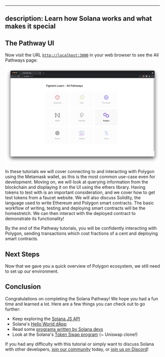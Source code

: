 



---
description: Learn how Solana works and what makes it special
---



## The Pathway UI

Now visit the URL [`http://localhost:3000`](http://localhost:3000) in your web browser to see the All Pathways page:

![Click on the Polygon icon to begin your journey on the Polygon Pathway!](../../../.gitbook/assets/all_pathways.png)

In these tutorials we will cover connecting to and interacting with Polygon using the Metamask wallet, as this is the most common use-case even for development. Moving on, we will look at querying information from the blockchain and displaying it on the UI using the ethers library. Having tokens to test with is an important consideration, and we cover how to get test tokens from a faucet website. We will also discuss Solidity, the language used to write Ethereum and Polygon smart contracts. The basic workflow of writing, testing and deploying smart contracts will be the homestretch. We can then interact with the deployed contract to demonstrate its functionality!  

By the end of the Pathway tutorials, you will be confidently interacting with Polygon, sending transactions which cost fractions of a cent and deploying smart contracts.

## Next Steps

Now that we gave you a quick overview of Polygon ecosystem, we still need to set up our environment.

## Conclusion

Congratulations on completing the Solana Pathway! We hope you had a fun time and learned a lot. Here are a few things you can check out to go further:

* Keep exploring the [Solana JS API](https://solana-labs.github.io/solana-web3.js/modules.html#sendandconfirmtransaction)
* Solana's [Hello World dApp](https://github.com/solana-labs/example-helloworld)
* Read some [programs written by Solana devs](https://github.com/solana-labs/solana-program-library/tree/master/examples)
* Look at the Solana's [Token Swap program](https://github.com/solana-labs/solana-program-library/tree/master/token-swap) \(~ Uniswap clone!\)

If you had any difficulty with this tutorial or simply want to discuss Solana with other developers, [join our community](https://community.figment.io) today, or [join us on Discord](https://discord.gg/EBveT5xs9D)!